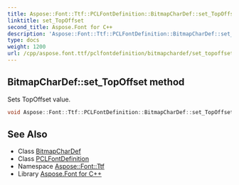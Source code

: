 ```yaml
---
title: Aspose::Font::Ttf::PCLFontDefinition::BitmapCharDef::set_TopOffset method
linktitle: set_TopOffset
second_title: Aspose.Font for C++
description: 'Aspose::Font::Ttf::PCLFontDefinition::BitmapCharDef::set_TopOffset method. Sets TopOffset value in C++.'
type: docs
weight: 1200
url: /cpp/aspose.font.ttf/pclfontdefinition/bitmapchardef/set_topoffset/
---
```

## BitmapCharDef::set_TopOffset method


Sets TopOffset value.

```cpp
void Aspose::Font::Ttf::PCLFontDefinition::BitmapCharDef::set_TopOffset(int16_t value)
```

## See Also

* Class [BitmapCharDef](../)
* Class [PCLFontDefinition](../../)
* Namespace [Aspose::Font::Ttf](../../../)
* Library [Aspose.Font for C++](../../../../)
